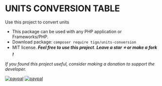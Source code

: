# UNITS CONVERSION TABLE
Use this project to convert units

- This package can be used with any PHP application or Frameworks/PHP.
- Download package: ```composer require tigo/units-conversion```
- MIT license. ***Feel free to use this project***. ***Leave a star :star: or make a fork !***

*If you found this project useful, consider making a donation to support the developer.* 

[![paypal](https://www.paypalobjects.com/pt_BR/BR/i/btn/btn_donateCC_LG.gif)](https://www.paypal.com/donate?hosted_button_id=5SCQFF9FDUYNW)
[![paypal](https://www.paypalobjects.com/en_US/i/btn/btn_donateCC_LG.gif)](https://www.paypal.com/donate?hosted_button_id=E84APX2Q5Y6XE)
